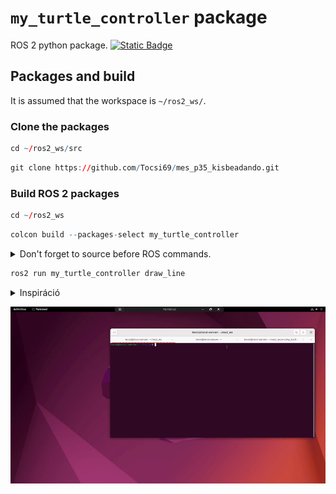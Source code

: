 # `my_turtle_controller` package
ROS 2 python package.  [![Static Badge](https://img.shields.io/badge/ROS_2-Humble-34aec5)](https://docs.ros.org/en/humble/)
## Packages and build

It is assumed that the workspace is `~/ros2_ws/`.

### Clone the packages
``` r
cd ~/ros2_ws/src
```
``` r
git clone https://github.com/Tocsi69/mes_p35_kisbeadando.git
```

### Build ROS 2 packages
``` r
cd ~/ros2_ws
```
``` r
colcon build --packages-select my_turtle_controller
```

<details>
<summary> Don't forget to source before ROS commands.</summary>

``` bash
source ~/ros2_ws/install/setup.bash
```
</details>

``` r
ros2 run my_turtle_controller draw_line
```
<details>
  <summary>Inspiráció</summary>

  ![](img/adidas.gif)

</details>

![](img/adidas.gif)